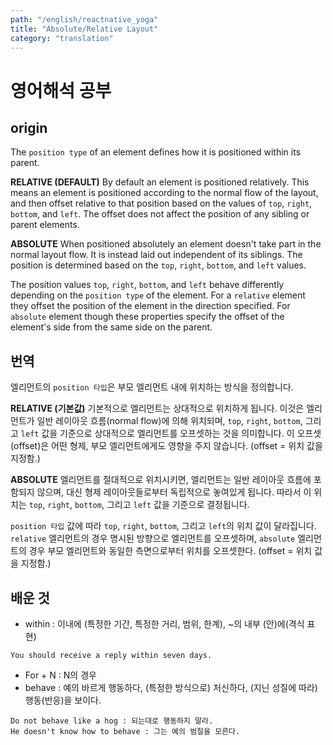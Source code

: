 ```yaml
---
path: "/english/reactnative_yoga"
title: "Absolute/Relative Layout"
category: "translation"
---
```


# 영어해석 공부

## origin

The `position type` of an element defines how it is
positioned within its parent.

**RELATIVE (DEFAULT)** By default an element is positioned
relatively. This means an element is positioned according to the
normal flow of the layout, and then offset relative to that position
based on the values of `top`, `right`, `bottom`, and `left`.
The offset does not affect the position of any sibling or parent elements.

**ABSOLUTE** When positioned absolutely an element doesn't take
part in the normal layout flow. It is instead laid out independent 
of its siblings. The position is determined based on the
`top`, `right`, `bottom`, and `left` values.

The position values `top`, `right`, `bottom`, and `left` behave
differently depending on the `position type` of the element. For
a `relative` element they offset the position of the element in the
direction specified. For `absolute` element though these properties
specify the offset of the element's side from the same side on the parent.

## 번역

엘리먼트의 `position 타입`은 부모 엘리먼트 내에 위치하는 방식을 정의합니다.

**RELATIVE (기본값)** 기본적으로 엘리먼트는 상대적으로 위치하게 됩니다.
이것은 엘리먼트가 일반 레이아웃 흐름(normal flow)에 의해 위치되며,
`top`, `right`, `bottom`, 그리고 `left` 값을 기준으로 상대적으로 엘리먼트를 오프셋하는 것을 의미합니다.
이 오프셋(offset)은 어떤 형제, 부모 엘리먼트에게도 영향을 주지 않습니다.
(offset = 위치 값을 지정함.)

**ABSOLUTE** 엘리먼트를 절대적으로 위치시키면, 엘리먼트는 일반 레이아웃 흐름에 포함되지 않으며,
대신 형제 레이아웃들로부터 독립적으로 놓여있게 됩니다. 따라서 이 위치는 `top`, `right`, `bottom`, 
그리고 `left` 값을 기준으로 결정됩니다.

`position 타입` 값에 따라 `top`, `right`, `bottom`, 그리고 `left`의 위치 값이 달라집니다.
`relative` 엘리먼트의 경우 명시된 방향으로 엘리먼트를 오프셋하며,
`absolute` 엘리먼트의 경우 부모 엘리먼트와 동일한 측면으로부터 위치를 오프셋한다.
(offset = 위치 값을 지정함.)

## 배운 것
- within : 이내에 (특정한 기간, 특정한 거리, 범위, 한계), ~의 내부 (안)에(격식 표현)
```
You should receive a reply within seven days.
```
- For + N : N의 경우
- behave : 예의 바르게 행동하다, (특정한 방식으로) 처신하다, (지닌 성질에 따라) 행동(반응)을 보이다.
```
Do not behave like a hog : 되는대로 행동하지 말라.
He doesn't know how to behave : 그는 예의 범절을 모른다.
```